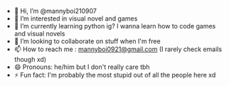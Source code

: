 - 👋 Hi, I’m @mannyboi210907
- 👀 I’m interested in visual novel and games
- 🌱 I’m currently learning python ig? I wanna learn how to code games and visual novels
- 💞️ I’m looking to collaborate on stuff when I'm free
- 📫 How to reach me : mannyboi0921@gmail.com (I rarely check emails though xd)
- 😄 Pronouns: he/him but I don't really care tbh
- ⚡ Fun fact: I'm probably the most stupid out of all the people here xd

<!---
mannyboi210907/mannyboi210907 is a ✨ special ✨ repository because its `README.md` (this file) appears on your GitHub profile.
You can click the Preview link to take a look at your changes.
--->
